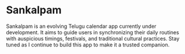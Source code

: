 # Sankalpam

Sankalpam is an evolving Telugu calendar app currently under development. It aims to guide users in synchronizing their daily routines with auspicious timings, festivals, and traditional cultural practices. Stay tuned as I continue to build this app to make it a trusted companion.
